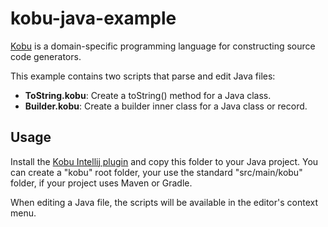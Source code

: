 # kobu-java-example

[Kobu](https://github.com/kobuscript/kobu-interpreter) is a domain-specific programming language for constructing 
source code generators.

This example contains two scripts that parse and edit Java files:

* **ToString.kobu**: Create a toString() method for a Java class.
* **Builder.kobu**: Create a builder inner class for a Java class or record.

## Usage

Install the [Kobu Intellij plugin](https://github.com/kobuscript/kobu-intellij) and copy this folder to your Java project. You can create a "kobu" root folder, your use the standard "src/main/kobu" folder, if your project uses Maven or Gradle.

When editing a Java file, the scripts will be available in the editor's context menu.
